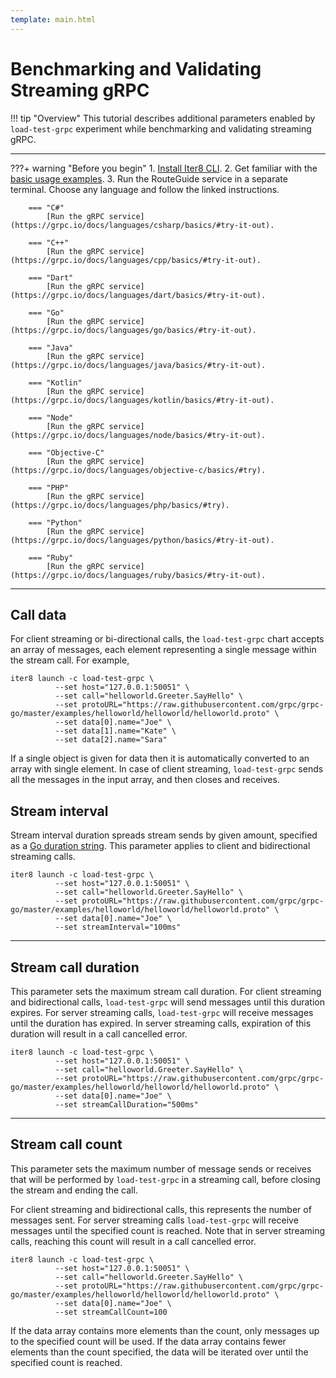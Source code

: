 ```yaml
---
template: main.html
---
```


# Benchmarking and Validating Streaming gRPC

!!! tip "Overview"
    This tutorial describes additional parameters enabled by `load-test-grpc` experiment while benchmarking and validating streaming gRPC.

***

???+ warning "Before you begin"
    1. [Install Iter8 CLI](../../getting-started/install.md).
    2. Get familiar with the [basic usage examples](usage.md).
    3. Run the RouteGuide service in a separate terminal. Choose any language and follow the linked instructions.

        === "C#"
            [Run the gRPC service](https://grpc.io/docs/languages/csharp/basics/#try-it-out).

        === "C++"
            [Run the gRPC service](https://grpc.io/docs/languages/cpp/basics/#try-it-out).

        === "Dart"
            [Run the gRPC service](https://grpc.io/docs/languages/dart/basics/#try-it-out).

        === "Go"
            [Run the gRPC service](https://grpc.io/docs/languages/go/basics/#try-it-out).

        === "Java"
            [Run the gRPC service](https://grpc.io/docs/languages/java/basics/#try-it-out).

        === "Kotlin"
            [Run the gRPC service](https://grpc.io/docs/languages/kotlin/basics/#try-it-out).

        === "Node"
            [Run the gRPC service](https://grpc.io/docs/languages/node/basics/#try-it-out).

        === "Objective-C"
            [Run the gRPC service](https://grpc.io/docs/languages/objective-c/basics/#try).

        === "PHP"
            [Run the gRPC service](https://grpc.io/docs/languages/php/basics/#try).

        === "Python"
            [Run the gRPC service](https://grpc.io/docs/languages/python/basics/#try-it-out).

        === "Ruby"
            [Run the gRPC service](https://grpc.io/docs/languages/ruby/basics/#try-it-out).

***

## Call data

For client streaming or bi-directional calls, the `load-test-grpc` chart accepts an array of messages, each element representing a single message within the stream call. For example, 

```shell
iter8 launch -c load-test-grpc \
          --set host="127.0.0.1:50051" \
          --set call="helloworld.Greeter.SayHello" \
          --set protoURL="https://raw.githubusercontent.com/grpc/grpc-go/master/examples/helloworld/helloworld/helloworld.proto" \
          --set data[0].name="Joe" \
          --set data[1].name="Kate" \
          --set data[2].name="Sara"
```
    
If a single object is given for data then it is automatically converted to an array with single element. In case of client streaming, `load-test-grpc` sends all the messages in the input array, and then closes and receives.

## Stream interval

Stream interval duration spreads stream sends by given amount, specified as a [Go duration string](https://pkg.go.dev/maze.io/x/duration#ParseDuration). This parameter applies to client and bidirectional streaming calls.

```shell
iter8 launch -c load-test-grpc \
          --set host="127.0.0.1:50051" \
          --set call="helloworld.Greeter.SayHello" \
          --set protoURL="https://raw.githubusercontent.com/grpc/grpc-go/master/examples/helloworld/helloworld/helloworld.proto" \
          --set data[0].name="Joe" \
          --set streamInterval="100ms"
```

***

## Stream call duration

This parameter sets the maximum stream call duration. For client streaming and bidirectional calls, `load-test-grpc` will send messages until this duration expires. For server streaming calls, `load-test-grpc` will receive messages until the duration has expired. In server streaming calls, expiration of this duration will result in a call cancelled error.

```shell
iter8 launch -c load-test-grpc \
          --set host="127.0.0.1:50051" \
          --set call="helloworld.Greeter.SayHello" \
          --set protoURL="https://raw.githubusercontent.com/grpc/grpc-go/master/examples/helloworld/helloworld/helloworld.proto" \
          --set data[0].name="Joe" \
          --set streamCallDuration="500ms"
```

***

## Stream call count

This parameter sets the maximum number of message sends or receives that will be performed by `load-test-grpc` in a streaming call, before closing the stream and ending the call. 

For client streaming and bidirectional calls, this represents the number of messages sent. For server streaming calls `load-test-grpc` will receive messages until the specified count is reached. Note that in server streaming calls, reaching this count will result in a call cancelled error.

```shell
iter8 launch -c load-test-grpc \
          --set host="127.0.0.1:50051" \
          --set call="helloworld.Greeter.SayHello" \
          --set protoURL="https://raw.githubusercontent.com/grpc/grpc-go/master/examples/helloworld/helloworld/helloworld.proto" \
          --set data[0].name="Joe" \
          --set streamCallCount=100
```

If the data array contains more elements than the count, only messages up to the specified count will be used. If the data array contains fewer elements than the count specified, the data will be iterated over until the specified count is reached.
